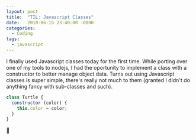 ```yaml
---
layout: post
title:  "TIL: Javascript Classes"
date:   2018-06-15 23:40:00 -0000
categories:
  - Coding
tags:
  - javascript
---
```

I finally used Javascript classes today for the first time. While porting over one of my tools to nodejs, I had the oportunity to implement a class with a constructor to better manage object data. Turns out using Javascript classes is super simple, there's really not much to them (granted I didn't do anything fancy with sub-classes and such).

```js
class Turtle {
  constructor (color) {
    this.color = color;
  }
}
```

💚